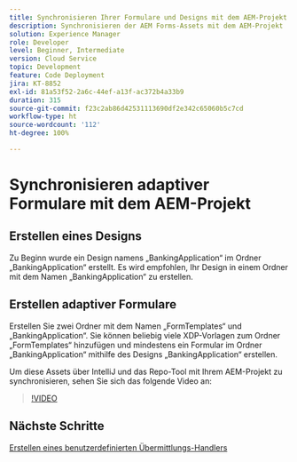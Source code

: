 ```yaml
---
title: Synchronisieren Ihrer Formulare und Designs mit dem AEM-Projekt
description: Synchronisieren der AEM Forms-Assets mit dem AEM-Projekt
solution: Experience Manager
role: Developer
level: Beginner, Intermediate
version: Cloud Service
topic: Development
feature: Code Deployment
jira: KT-8852
exl-id: 81a53f52-2a6c-44ef-a13f-ac372b4a33b9
duration: 315
source-git-commit: f23c2ab86d42531113690df2e342c65060b5c7cd
workflow-type: ht
source-wordcount: '112'
ht-degree: 100%

---
```


# Synchronisieren adaptiver Formulare mit dem AEM-Projekt

## Erstellen eines Designs

Zu Beginn wurde ein Design namens „BankingApplication“ im Ordner „BankingApplication“ erstellt. Es wird empfohlen, Ihr Design in einem Ordner mit dem Namen „BankingApplication“ zu erstellen.

## Erstellen adaptiver Formulare

Erstellen Sie zwei Ordner mit dem Namen „FormTemplates“ und „BankingApplication“. Sie können beliebig viele XDP-Vorlagen zum Ordner „FormTemplates“ hinzufügen und mindestens ein Formular im Ordner „BankingApplication“ mithilfe des Designs „BankingApplication“ erstellen.

Um diese Assets über IntelliJ und das Repo-Tool mit Ihrem AEM-Projekt zu synchronisieren, sehen Sie sich das folgende Video an:

>[!VIDEO](https://video.tv.adobe.com/v/336937?quality=12&learn=on)

## Nächste Schritte

[Erstellen eines benutzerdefinierten Übermittlungs-Handlers](./custom-submit-to-servlet.md)
